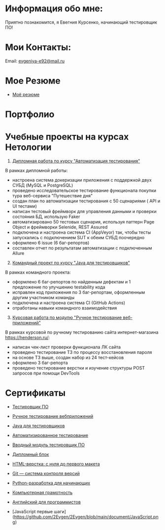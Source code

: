 ﻿# **Информация обо мне**:
 
Приятно познакомится, я Евегния Курсенко, начинающий тестировщик ПО!

# **Мои Контакты**:

 Email: evgeniya-e92@mail.ru
 
# **Мое Резюме**

 - [Моё резюме](https://docs.google.com/document/d/19iqK4zF5FKMAFtUgSDG457w00LECNaikCoqUPHTLoJM/edit?usp=sharing)

 # **Портфолио**

# **Учебные проекты на курсах Нетологии**

1. [Дипломная работа по курсу "Автоматизация тестирования"](https://github.com/2Evgen/QADiplom.git)

В рамках дипломной работы:
- настроена система докеризации приложения с поддержкой двух СУБД (MySQL и PostgreSQL)
- проведено исследовательское тестирование функционала покупки тура веб-сервиса "Путешествие дня"
- создан план по автоматизации тестирования с 50 сценариями ( API и UI тестами)
- написан тестовый фреймворк для управления данными и проверки состояния БД, использую Faker
- автоматизировано 50 тестовых сценария, используя паттерн Page Object и фреймворки Selenide, REST Assured 
- подключена и настроена система CI (AppVeyor) так, чтобы тесты запускались с подключением SUT к обеим СУБД поочередно
- оформлено 6 issue (6 баг-репортов)
- составлен отчет по результатам автоматизации с подключенным Allure

2. [Командный проект по курсу "Java для тестировщиков"](https://github.com/2Evgen/TeamProject.git)

В рамках командного проекта:

- оформлено 6 баг-репортов по найденным дефектам и 1 предложение по улучшению testability кода
- исправлен код приложения по 3 баг-репортам, оформленным другим участником команды
- подключена и настроена система CI (GitHub Actions)
- отработаны навыки командного взаимодействия

3. [Курсовая работа по модулю "Ручное тестирование веб-приложений"](https://docs.google.com/spreadsheets/d/1-7AGyg1Dg5hCvBI8p_G2Arr9Z2tONY2JwPsFyaYQWlg/edit?usp=sharing)

 В рамках курсовой по ручному тестированию сайта интернет-магазина https://henderson.ru/:

- написан чек-лист проверки функционала ЛК сайта
- проведено тестирование ТЗ по процессу восстановления пароля
- на основе ТЗ выше, создан набор из 24 тест-кейсов
- оформлено 3 баг-репорта 
- проведено тестирование верстки и изучение структуры POST запросов при помощи DevTools


# **Сертификаты**

- [Тестировщик ПО](https://github.com/2Evgen/Portfolio/blob/main/document/%D0%A2%D0%B5%D1%81%D1%82%D0%B8%D1%80%D0%BE%D0%B2%D1%89%D0%B8%D0%BA%20%D0%9F%D0%9E.png)

- [Ручное тестирование вебприложений](https://github.com/2Evgen/Portfolio/blob/main/document/%D0%A0%D1%83%D1%87%D0%BD%D0%BE%D0%B5%20%D1%82%D0%B5%D1%81%D1%82%D0%B8%D1%80%D0%BE%D0%B2%D0%B0%D0%BD%D0%B8%D0%B5.png)

- [Java для тестировщиков](https://github.com/2Evgen/Portfolio/blob/main/document/Java%20%D0%B4%D0%BB%D1%8F%D1%82%D0%B5%D1%81%D1%82%D0%B8%D1%80%D0%BE%D0%B2%D1%89%D0%B8%D0%BA%D0%BE%D0%B2.png)

- [Автоматизированное тестирование](https://github.com/2Evgen/Portfolio/blob/main/document/%D0%90%D0%B2%D1%82%D0%BE%D0%BC%D0%B0%D1%82%D0%B8%D0%B7%D0%B8%D1%80%D0%BE%D0%B2%D0%B0%D0%BD%D0%BD%D0%BE%D0%B5%20%D1%82%D0%B5%D1%81%D1%82%D0%B8%D1%80%D0%BE%D0%B2%D0%B0%D0%BD%D0%B8%D0%B5.png)

- [Вводный модуль тестировщик ПО](https://github.com/2Evgen/Portfolio/blob/main/document/%D0%92%D0%B2%D0%BE%D0%B4%D0%BD%D1%8B%D0%B9%20%D0%BC%D0%BE%D0%B4%D1%83%D0%BB%D1%8C.png)

- [Дипломный блок](https://github.com/2Evgen/Portfolio/blob/main/document/%D0%94%D0%B8%D0%BF%D0%BB%D0%BE%D0%BC%D0%BD%D1%8B%D0%B9%20%D0%B1%D0%BB%D0%BE%D0%BA.png)


- [HTML-верстка: с нуля до первого макета]()

- [Git — система контроля версий](document/Git.png)

- [Python-разработка для начинающих](https://github.com/2Evgen/2Evgen/blob/main/document/Screenshot.png)

- [Компьютерная грамотность](https://github.com/2Evgen/Portfolio/blob/main/document/%D0%9A%D0%BE%D0%BC%D0%BF%D1%8C%D1%8E%D1%82%D0%B5%D1%80%D0%BD%D0%B0%D1%8F%20%D0%B3%D1%80%D0%B0%D0%BC%D0%BE%D1%82%D0%BD%D0%BE%D1%81%D1%82%D1%8C.png)

- [Английский для программистов](https://github.com/2Evgen/Portfolio/blob/main/document/%D0%90%D0%BD%D0%B3%D0%BB%D0%B8%D0%B9%D1%81%D0%BA%D0%B8%D0%B9%20%D0%B4%D0%BB%D1%8F%20%D0%BF%D1%80%D0%BE%D0%B3%D1%80%D0%B0%D0%BC%D0%BC%D0%B8%D1%81%D1%82%D0%BE%D0%B2.png)

- [JavaScript первые шаги] 
(https://github.com/2Evgen/2Evgen/blob/main/document/JavaScript.png)
